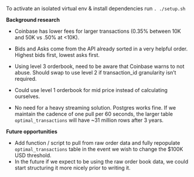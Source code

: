 To activate an isolated virtual env & install dependencies run `. ./setup.sh`


**Background research**

- Coinbase has lower fees for larger transactions (0.35% between 10K and 50K vs .50% at <10K).

- Bids and Asks come from the API already sorted in a very helpful order. Highest bids first, lowest asks first.
- Using level 3 orderbook, need to be aware that Coinbase warns to not abuse. Should swap to use level 2 if transaction_id granularity isn’t required.
- Could use level 1 orderbook for mid price instead of calculating ourselves.
- No need for a heavy streaming solution. Postgres works fine. If we maintain the cadence of one pull per 60 seconds, the larger table `optimal_transactions` will have ~31 million rows after 3 years.

**Future opportunities**
- Add function / script to pull from raw order data and fully repopulate `optimal_transactions` table in the event we wish to change the $100K USD threshold.
- In the future if we expect to be using the raw order book data, we could start structuring it more nicely prior to writing it.
